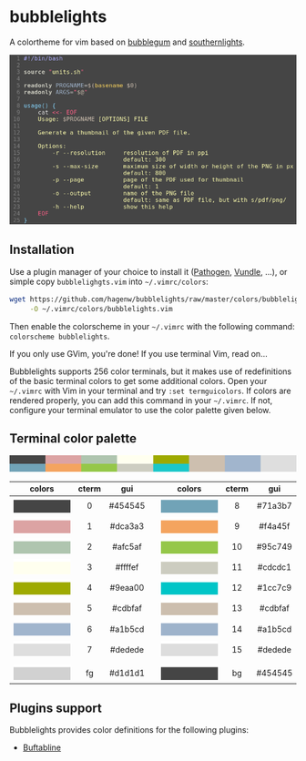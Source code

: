 # bubblelights

A colortheme for vim based on [bubblegum] and [southernlights].

![Screenshot](images/screenshot.png)

[bubblegum]: https://github.com/baskerville/bubblegum
[southernlights]: https://github.com/jalvesaq/southernlights


## Installation

Use a plugin manager of your choice to install it ([Pathogen], [Vundle], ...),
or simple copy `bubblelighgts.vim` into `~/.vimrc/colors`:

```bash
wget https://github.com/hagenw/bubblelights/raw/master/colors/bubblelights.vim \
     -O ~/.vimrc/colors/bubblelights.vim
```

[Pathogen]: (https://github.com/tpope/vim-pathogen)
[Vundle]: (https://github.com/VundleVim/Vundle.vim)

Then enable the colorscheme in your `~/.vimrc` with the following command:
`colorscheme bubblelights`.

If you only use GVim, you're done! If you use terminal Vim, read on...

Bubblelights supports 256 color terminals, but it makes use of redefinitions of
the basic terminal colors to get some additional colors.  Open your `~/.vimrc`
with Vim in your terminal and try `:set termguicolors`. If colors are rendered
properly, you can add this command in your `~/.vimrc`.  If not, configure your
terminal emulator to use the color palette given below.

## Terminal color palette

![Palette](images/palette.png)

| colors                         | cterm | gui     |   | colors                         | cterm | gui     |
|:------------------------------:|:-----:|:-------:|---|:------------------------------:|:-----:|:-------:|
| ![color0](images/color0.png)   | 0     | #454545 |   | ![color8](images/color8.png)   | 8     | #71a3b7 |
| ![color1](images/color1.png)   | 1     | #dca3a3 |   | ![color9](images/color9.png)   | 9     | #f4a45f |
| ![color2](images/color2.png)   | 2     | #afc5af |   | ![color10](images/color10.png) | 10    | #95c749 |
| ![color3](images/color3.png)   | 3     | #ffffef |   | ![color11](images/color11.png) | 11    | #cdcdc1 |
| ![color4](images/color4.png)   | 4     | #9eaa00 |   | ![color12](images/color12.png) | 12    | #1cc7c9 |
| ![color5](images/color5.png)   | 5     | #cdbfaf |   | ![color13](images/color13.png) | 13    | #cdbfaf |
| ![color6](images/color6.png)   | 6     | #a1b5cd |   | ![color14](images/color14.png) | 14    | #a1b5cd |
| ![color7](images/color7.png)   | 7     | #dedede |   | ![color15](images/color15.png) | 15    | #dedede |
|                                |       |         |   |                                |       |         |
| ![fg](images/color-fg.png)     | fg    | #d1d1d1 |   | ![bg](images/color-bg.png)     | bg    | #454545 |


## Plugins support

Bubblelights provides color definitions for the following plugins:

* [Buftabline](https://github.com/ap/vim-buftabline)
